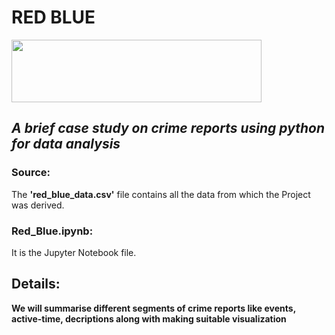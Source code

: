 # RED BLUE
<img src="https://upload.wikimedia.org/wikipedia/sco/4/42/British_Airways_Logo.svg" width=400 height=100>

## *A brief case study on crime reports using python for data analysis* </br>

### Source:
The **'red_blue_data.csv'** file contains all the data from which the Project was derived. <br>

### Red_Blue.ipynb:
It is the Jupyter Notebook file.

## Details:
**We will summarise different segments of crime reports like events, active-time, decriptions along with making suitable visualization**
